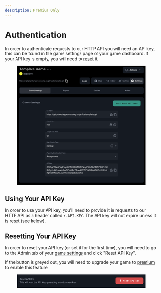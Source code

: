 ```yaml
---
description: Premium Only
---
```


# Authentication

In order to authenticate requests to our HTTP API you will need an API key, this can be found in the game settings page of your game dashboard. If your API key is empty, you will need to [reset](authentication.md#resetting-your-api-key) it.

<figure><img src="../.gitbook/assets/image (15).png" alt=""><figcaption></figcaption></figure>



## Using Your API Key

In order to use your API key, you'll need to provide it in requests to our HTTP API as a header called `X-API-KEY`. The API key will not expire unless it is reset (see below).



## Resetting Your API Key

In order to reset your API key (or set it for the first time), you will need to go to the Admin tab of your [game settings](https://panel.planetaryprocessing.io/games) and click "Reset API Key".

If the button is greyed out, you will need to upgrade your game to [premium](../sdks/feature-comparison.md) to enable this feature.

<figure><img src="../.gitbook/assets/image (1) (1) (1) (1) (1).png" alt=""><figcaption></figcaption></figure>
